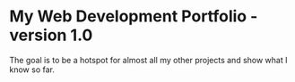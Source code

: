 # My Web Development Portfolio - version 1.0
 The goal is to be a hotspot for almost all my other projects and show what I know so far.
